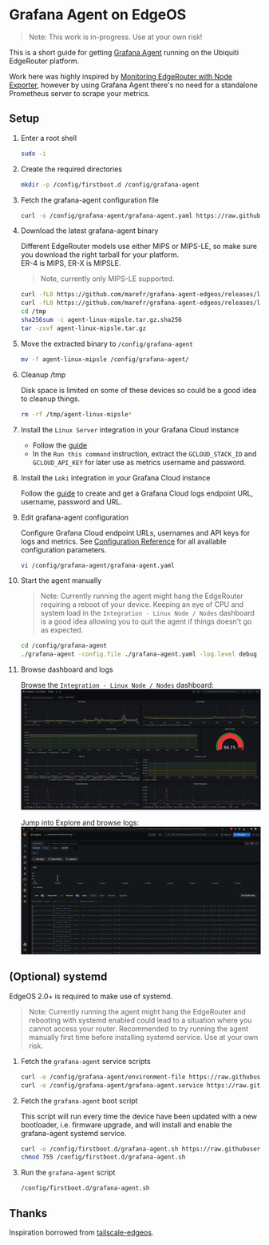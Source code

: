 # Grafana Agent on EdgeOS

> Note: This work is in-progress. Use at your own risk!

This is a short guide for getting [Grafana Agent](https://grafana.com/docs/grafana-cloud/agent/) running on the Ubiquiti EdgeRouter platform.

Work here was highly inspired by [Monitoring EdgeRouter with Node Exporter](https://www.observability.blog/monitoring-edgerouter-with-node-exporter/), however by using Grafana Agent there's no need for a standalone Prometheus server to scrape your metrics.

## Setup

1. Enter a root shell

    ```sh
    sudo -i
    ```

2. Create the required directories

    ```sh
    mkdir -p /config/firstboot.d /config/grafana-agent
    ```

3. Fetch the grafana-agent configuration file

    ```sh
    curl -o /config/grafana-agent/grafana-agent.yaml https://raw.githubusercontent.com/marefr/grafana-agent-edgeos/main/grafana-agent/grafana-agent.yaml
    ```

4. Download the latest grafana-agent binary

    Different EdgeRouter models use either MIPS or MIPS-LE, so make sure you download the right tarball for your platform. <br>
    ER-4 is MIPS, ER-X is MIPSLE.

    > Note, currently only MIPS-LE supported.

    ```sh
    curl -fL0 https://github.com/marefr/grafana-agent-edgeos/releases/latest/download/agent-linux-mipsle.tar.gz.sha256 > /tmp/agent-linux-mipsle.tar.gz.sha256
    curl -fL0 https://github.com/marefr/grafana-agent-edgeos/releases/latest/download/agent-linux-mipsle.tar.gz > /tmp/agent-linux-mipsle.tar.gz
    cd /tmp
    sha256sum -c agent-linux-mipsle.tar.gz.sha256
    tar -zxvf agent-linux-mipsle.tar.gz
    ```

5. Move the extracted binary to `/config/grafana-agent`

    ```sh
    mv -f agent-linux-mipsle /config/grafana-agent/
    ```

6. Cleanup /tmp

    Disk space is limited on some of these devices so could be a good idea to cleanup things.

    ```sh
    rm -rf /tmp/agent-linux-mipsle*
    ```

7. Install the `Linux Server` integration in your Grafana Cloud instance

    - Follow the [guide](https://grafana.com/docs/grafana-cloud/quickstart/agent_linuxnode/)
    - In the `Run this command` instruction, extract the `GCLOUD_STACK_ID` and `GCLOUD_API_KEY` for later use as metrics username and password.

8. Install the `Loki` integration in your Grafana Cloud instance

    Follow the [guide](https://grafana.com/docs/grafana-cloud/quickstart/logs_agent_linuxnode/) to create and get a Grafana Cloud logs endpoint URL, username, password and URL.

9. Edit grafana-agent configuration

    Configure Grafana Cloud endpoint URLs, usernames and API keys for logs and metrics. See [Configuration Reference](https://github.com/grafana/agent/blob/main/docs/configuration-reference.md) for all available configuration parameters.

    ```sh
    vi /config/grafana-agent/grafana-agent.yaml
    ```

10. Start the agent manually

    > Note: Currently running the agent might hang the EdgeRouter requiring a reboot of your device. Keeping an eye of CPU and system load in the `Integration - Linux Node / Nodes` dashboard is a good idea allowing you to quit the agent if things doesn't go as expected.

    ```sh
    cd /config/grafana-agent
    ./grafana-agent -config.file ./grafana-agent.yaml -log.level debug
    ```

11. Browse dashboard and logs

    Browse the `Integration - Linux Node / Nodes` dashboard:
    ![Dashboard](images/dashboard.png)

    Jump into Explore and browse logs:
    ![Logs](images/logs.png)

## (Optional) systemd

EdgeOS 2.0+ is required to make use of systemd.

> Note: Currently running the agent might hang the EdgeRouter and rebooting with systemd enabled could lead to a situation where you cannot access your router. Recommended to try running the agent manually first time before installing systemd service. Use at your own risk.

1. Fetch the `grafana-agent` service scripts

    ```sh
    curl -o /config/grafana-agent/environment-file https://raw.githubusercontent.com/marefr/grafana-agent-edgeos/main/grafana-agent/environment-file
    curl -o /config/grafana-agent/grafana-agent.service https://raw.githubusercontent.com/marefr/grafana-agent-edgeos/main/grafana-agent/grafana-agent.service
    ```

2. Fetch the `grafana-agent` boot script

    This script will run every time the device have been updated with a new bootloader, i.e. firmware upgrade, and will install and enable the grafana-agent systemd service.

    ```sh
    curl -o /config/firstboot.d/grafana-agent.sh https://raw.githubusercontent.com/marefr/grafana-agent-edgeos/main/firstboot.d/grafana-agent.sh
    chmod 755 /config/firstboot.d/grafana-agent.sh
    ```

3. Run the `grafana-agent` script

    ```sh
    /config/firstboot.d/grafana-agent.sh
    ```

## Thanks

Inspiration borrowed from [tailscale-edgeos](https://github.com/jamesog/tailscale-edgeos).
